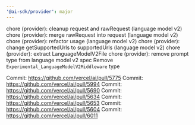 ```yaml
---
'@ai-sdk/provider': major
---
```


chore (provider): cleanup request and rawRequest (language model v2)
chore (provider): merge rawRequest into request (language model v2)
chore (provider): refactor usage (language model v2)
chore (provider): change getSupportedUrls to supportedUrls (language model v2)
chore (provider): extract LanguageModelV2File
chore (provider): remove prompt type from language model v2 spec
Remove `Experimental_LanguageModelV2Middleware` type

Commit: https://github.com/vercel/ai/pull/5775
Commit: https://github.com/vercel/ai/pull/5994
Commit: https://github.com/vercel/ai/pull/5690
Commit: https://github.com/vercel/ai/pull/5634
Commit: https://github.com/vercel/ai/pull/5653
Commit: https://github.com/vercel/ai/pull/5604
Commit: https://github.com/vercel/ai/pull/6011
